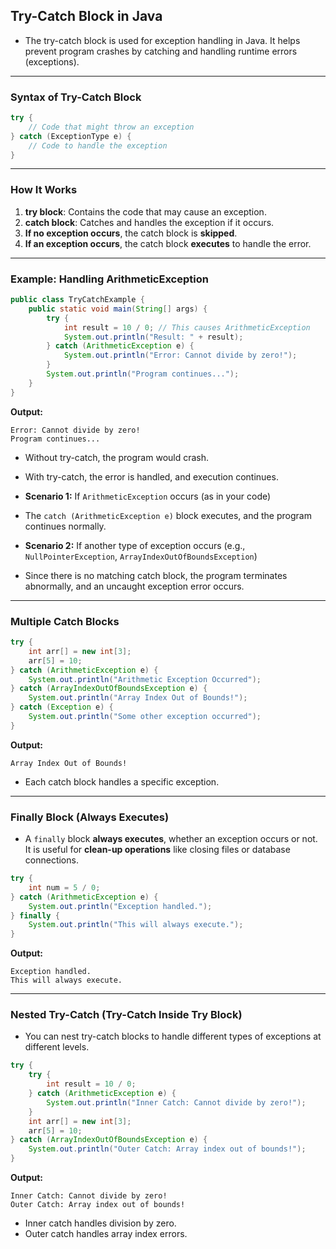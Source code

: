 ## **Try-Catch Block in Java**

- The try-catch block is used for exception handling in Java. It helps prevent program crashes by catching and handling runtime errors (exceptions).

---

### **Syntax of Try-Catch Block**
```java
try {
    // Code that might throw an exception
} catch (ExceptionType e) {
    // Code to handle the exception
}
```

---

### **How It Works**
1. **try block**: Contains the code that may cause an exception.
2. **catch block**: Catches and handles the exception if it occurs.
3. **If no exception occurs**, the catch block is **skipped**.
4. **If an exception occurs**, the catch block **executes** to handle the error.

---

### **Example: Handling ArithmeticException**
```java
public class TryCatchExample {
    public static void main(String[] args) {
        try {
            int result = 10 / 0; // This causes ArithmeticException
            System.out.println("Result: " + result);
        } catch (ArithmeticException e) {
            System.out.println("Error: Cannot divide by zero!");
        }
        System.out.println("Program continues...");
    }
}
```
**Output:**
```
Error: Cannot divide by zero!
Program continues...
```

- Without try-catch, the program would crash.  
- With try-catch, the error is handled, and execution continues.

- **Scenario 1:** If `ArithmeticException` occurs (as in your code) 
- The `catch (ArithmeticException e)` block executes, and the program continues normally.

- **Scenario 2:** If another type of exception occurs (e.g., `NullPointerException`, `ArrayIndexOutOfBoundsException`) 
- Since there is no matching catch block, the program terminates abnormally, and an uncaught exception error occurs.


---

### **Multiple Catch Blocks**

```java
try {
    int arr[] = new int[3];
    arr[5] = 10;
} catch (ArithmeticException e) {
    System.out.println("Arithmetic Exception Occurred");
} catch (ArrayIndexOutOfBoundsException e) {
    System.out.println("Array Index Out of Bounds!");
} catch (Exception e) {
    System.out.println("Some other exception occurred");
}
```
**Output:**
```
Array Index Out of Bounds!
```
- Each catch block handles a specific exception.

---

### **Finally Block (Always Executes)**

- A `finally` block **always executes**, whether an exception occurs or not. It is useful for **clean-up operations** like closing files or database connections.

```java
try {
    int num = 5 / 0;
} catch (ArithmeticException e) {
    System.out.println("Exception handled.");
} finally {
    System.out.println("This will always execute.");
}
```
**Output:**
```
Exception handled.
This will always execute.
```

---

### **Nested Try-Catch (Try-Catch Inside Try Block)**

- You can nest try-catch blocks to handle different types of exceptions at different levels.

```java
try {
    try {
        int result = 10 / 0;
    } catch (ArithmeticException e) {
        System.out.println("Inner Catch: Cannot divide by zero!");
    }
    int arr[] = new int[3];
    arr[5] = 10;
} catch (ArrayIndexOutOfBoundsException e) {
    System.out.println("Outer Catch: Array index out of bounds!");
}
```
**Output:**
```
Inner Catch: Cannot divide by zero!
Outer Catch: Array index out of bounds!
```
- Inner catch handles division by zero. 
- Outer catch handles array index errors.